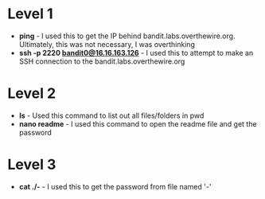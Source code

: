 # Level 1

-   **ping** - I used this to get the IP behind bandit.labs.overthewire.org. Ultimately, this was not necessary, I was overthinking 
-   **ssh -p 2220 bandit0@16.16.163.126** - I used this to attempt to make an SSH connection to the bandit.labs.overthewire.org

# Level 2

-   **ls** - Used this command to list out all files/folders in pwd
-   **nano readme** - I used this command to open the readme file and get the password

# Level 3

- **cat ./-** - I used this to get the password from file named '-'